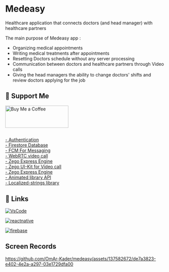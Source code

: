 # Medeasy

Healthcare application that connects doctors (and head manager) with healthcare partners

The main purpose of Medeasy app :
- Organizing medical appointments 
- Writing medical treatments after appointments
- Resetting Doctors schedule without any server processing
- Communication between doctors and healthcare partners through Video calls
- Giving the head managers the ability to change doctors' shifts and review doctors applying for the job

## 🤩 Support Me

<a href="https://www.buymeacoffee.com/omar_kader">
    <img src="https://cdn.buymeacoffee.com/buttons/v2/default-red.png" width="200" height="70" alt="Buy Me a Coffee">
</a>

##

[- Authentication](https://www.npmjs.com/package/@react-native-firebase/auth)  
[- Firestore Database](https://www.npmjs.com/package/@react-native-firebase/firestore)  
[- FCM For Messaging](https://www.npmjs.com/package/@react-native-firebase/messaging)  
[- WebRTC video call](webrtc.org)  
[- Zego Express Engine](https://www.npmjs.com/package/zego-express-engine-reactnative)  
[- Zego UI-Kit for Video call](https://www.npmjs.com/package/@zegocloud/zego-uikit-prebuilt-call-rn)  
[- Zego Express Engine](https://www.npmjs.com/package/zego-express-engine-reactnative)  
[- Animated library API](https://www.npmjs.com/package/react-native-reanimated)  
[- Localized-strings library](https://www.npmjs.com/package/react-native-localization)  

## 🔗 Links
[![VsCode](https://img.shields.io/badge/Visual%20Studio%20Code-007ACC?style=flat-square&logo=Visual%20Studio%20Code&logoColor=white)](https://code.visualstudio.com/download)

[![reactnative](https://img.shields.io/badge/React%20Native-61DAFB?style=flat-square&logo=React&logoColor=black)](https://reactnative.dev/docs/getting-started)

[![firebase](https://img.shields.io/badge/Firebase-FFCA28?style=flat-square&logo=firebase&logoColor=black)](https://firebase.google.com/docs)

## Screen Records

https://github.com/OmAr-Kader/medeasy/assets/137582672/de7a3823-e402-4e2a-a297-03e1729dfa00
